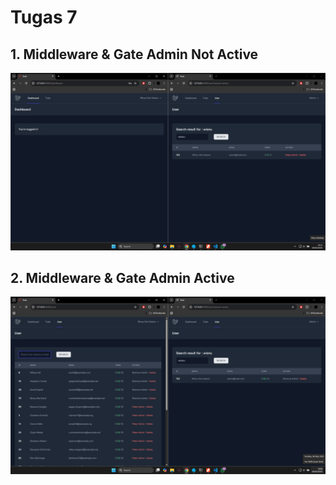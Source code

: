 # Tugas 7

## 1. Middleware & Gate Admin Not Active
![alt text](screenshots/tugas7/notactive.png)

## 2. Middleware & Gate Admin Active
![alt text](screenshots/tugas7/active.png)